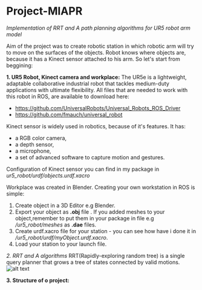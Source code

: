 # Project-MIAPR
**Implementation of RRT and A* path planning algorithms for UR5 robot arm model*

Aim of the project was to create robotic station in which robotic arm will try to move on the surfaces of the objects. Robot knows where objects are, because it has a Kinect sensor attached to his arm. So let's start from beggining:

**1. UR5 Robot, Kinect camera and workplace:**
The UR5e is a lightweight, adaptable collaborative industrial robot that tackles medium-duty applications with ultimate flexibility. All files that are needed to work with this robot in ROS, are available to download here:
- https://github.com/UniversalRobots/Universal_Robots_ROS_Driver
- https://github.com/fmauch/universal_robot

Kinect sensor is widely used in robotics, because of it's features. It has:
- a RGB color camera,
- a depth sensor,
- a microphone,
- a set of advanced software to capture motion and gestures.

Configuration of Kinect sensor you can find in my package in *ur5_robot/urdf/objects.urdf.xacro*

Workplace was created in Blender. Creating your own workstation in ROS is simple:
1. Create object in a 3D Editor e.g Blender.
2. Export your object as **.obj** file . If you added meshes to your object,remember to put them in your package in file e.g */ur5_robot/meshes* as **.dae** files.
3. Create urdf.xacro file for your station - you can see how have i done it in */ur5_robot/urdf/myObject.urdf.xacro*.
4. Load your station to your launch file. 

**2. RRT and A* algorithms*
RRT(Rapidly-exploring random tree) is a single query planner that grows a tree of states connected by valid motions. 
![alt text](http://kovan.ceng.metu.edu.tr/~asil/old/_1./hw4_files/Screen%20shot%202010-04-18%20at%2003.29.19.jpg)

**3. Structure of o project:**
